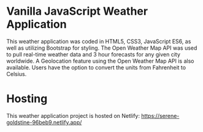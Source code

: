 # Vanilla JavaScript Weather Application
This weather application was coded in HTML5, CSS3, JavaScript ES6, as well as utilizing Bootstrap for styling. The Open Weather Map API was used to pull real-time weather data and 3 hour forecasts for any given city worldwide. A Geolocation feature using the Open Weather Map API is also available. Users have the option to convert the units from Fahrenheit to Celsius.   

# Hosting
This weather application project is hosted on Netlify: https://serene-goldstine-96beb9.netlify.app/
